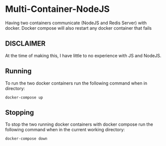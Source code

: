 # Multi-Container-NodeJS

Having two containers communicate (NodeJS and Redis Server) with docker. Docker compose will also restart any docker container that fails

## DISCLAIMER

At the time of making this, I have little to no experience with JS and NodeJS.

## Running

To run the two docker containers run the following command when in directory:

`docker-compose up`

## Stopping

To stop the two running docker containers with docker compose run the following command when in the current working directory:

`docker-compose down`
